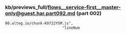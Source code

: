 ### kb/previews_full/flows__service-first__master-only@guest.har.part092.md (part 002)

```md
00.alteg.io/chunk-KO722YSM.js",
                          "lineNum
```

```
